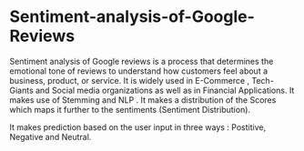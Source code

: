 # Sentiment-analysis-of-Google-Reviews
 Sentiment analysis of Google reviews is a process that determines the emotional tone of reviews to understand how customers feel about a business, product, or service.
 It is widely used in E-Commerce , Tech- Giants and Social media organizations as well as in Financial Applications. It makes use of Stemming and NLP . It makes a distribution of the Scores which maps it further to 
 the sentiments (Sentiment Distribution).
 
 It makes prediction based on the user input in three ways : 
 Postitive, Negative and Neutral.
 
